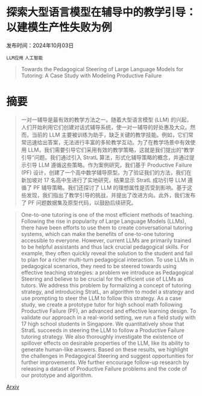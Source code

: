 # 探索大型语言模型在辅导中的教学引导：以建模生产性失败为例

发布时间：2024年10月03日

`LLM应用` `人工智能`

> Towards the Pedagogical Steering of Large Language Models for Tutoring: A Case Study with Modeling Productive Failure

# 摘要

> 一对一辅导是最有效的教学方法之一。随着大型语言模型 (LLM) 的兴起，人们开始利用它们创建对话式辅导系统，使一对一辅导的好处惠及大众。然而，当前的 LLM 主要被训练为助手，缺乏关键的教学技能。例如，它们常常迅速给出答案，无法进行丰富的多轮教学互动。为了在教学场景中有效使用 LLM，我们需要引导它们采用有效的教学策略，这就是我们提出的“教学引导”问题。我们通过引入 StratL 算法，形式化辅导策略的概念，并通过提示引导 LLM 遵循这些策略。作为案例研究，我们基于 Productive Failure (PF) 设计，创建了一个高中数学辅导原型。为了验证我们的方法，我们在新加坡对 17 名高中生进行了实地研究，结果显示 StratL 成功引导 LLM 遵循了 PF 辅导策略。我们还探讨了 LLM 的理想属性是否受到影响。基于这些发现，我们指出了教学引导的挑战，并提出了改进方向。此外，我们发布了 PF 问题数据集及原型代码，以鼓励后续研究。

> One-to-one tutoring is one of the most efficient methods of teaching. Following the rise in popularity of Large Language Models (LLMs), there have been efforts to use them to create conversational tutoring systems, which can make the benefits of one-to-one tutoring accessible to everyone. However, current LLMs are primarily trained to be helpful assistants and thus lack crucial pedagogical skills. For example, they often quickly reveal the solution to the student and fail to plan for a richer multi-turn pedagogical interaction. To use LLMs in pedagogical scenarios, they need to be steered towards using effective teaching strategies: a problem we introduce as Pedagogical Steering and believe to be crucial for the efficient use of LLMs as tutors. We address this problem by formalizing a concept of tutoring strategy, and introducing StratL, an algorithm to model a strategy and use prompting to steer the LLM to follow this strategy. As a case study, we create a prototype tutor for high school math following Productive Failure (PF), an advanced and effective learning design. To validate our approach in a real-world setting, we run a field study with 17 high school students in Singapore. We quantitatively show that StratL succeeds in steering the LLM to follow a Productive Failure tutoring strategy. We also thoroughly investigate the existence of spillover effects on desirable properties of the LLM, like its ability to generate human-like answers. Based on these results, we highlight the challenges in Pedagogical Steering and suggest opportunities for further improvements. We further encourage follow-up research by releasing a dataset of Productive Failure problems and the code of our prototype and algorithm.

[Arxiv](https://arxiv.org/abs/2410.03781)